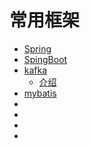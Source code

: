 # 常用框架

- [Spring](Spring/Spring.md)
- [SpingBoot](SpringBoot/SpringBoot.md)
- [kafka](https://kafka.apachecn.org/intro.html)
  - [介绍](https://juejin.cn/post/6844903495670169607)
- [mybatis](MyBatis/MyBatis.md)
- []()
- []()
- []()
- []()
